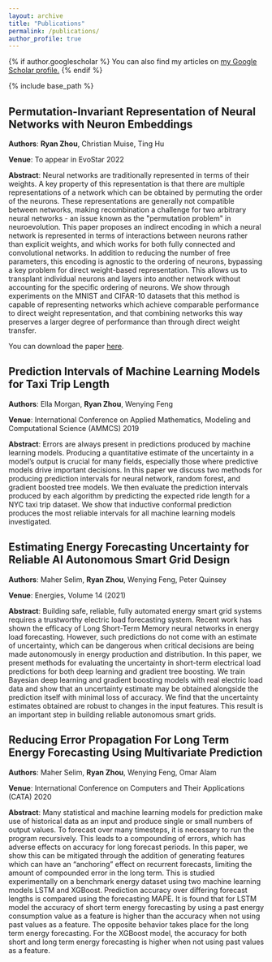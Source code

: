 ```yaml
---
layout: archive
title: "Publications"
permalink: /publications/
author_profile: true
---
```


{% if author.googlescholar %}
  You can also find my articles on <u><a href="{{author.googlescholar}}">my Google Scholar profile</a>.</u>
{% endif %}

{% include base_path %}

## Permutation-Invariant Representation of Neural Networks with Neuron Embeddings
**Authors**: **Ryan Zhou**, Christian Muise, Ting Hu

**Venue**: To appear in EvoStar 2022

**Abstract**: Neural networks are traditionally represented in terms of their weights. A key property of this representation is that there are multiple representations of a network which can be obtained by permuting the order of the neurons. These representations are generally not compatible between networks, making recombination a challenge for two arbitrary neural networks - an issue known as the "permutation problem" in neuroevolution. This paper proposes an indirect encoding in which a neural network is represented in terms of interactions between neurons rather than explicit weights, and which works for both fully connected and convolutional networks. In addition to reducing the number of free parameters, this encoding is agnostic to the ordering of neurons, bypassing a key problem for direct weight-based representation. This allows us to transplant individual neurons and layers into another network without accounting for the specific ordering of neurons. We show through experiments on the MNIST and CIFAR-10 datasets that this method is capable of representing networks which achieve comparable performance to direct weight representation, and that combining networks this way preserves a larger degree of performance than through direct weight transfer.

You can download the paper [here](/files/NeuronEmbedding.pdf).

## Prediction Intervals of Machine Learning Models for Taxi Trip Length
**Authors**: Ella Morgan, **Ryan Zhou**, Wenying Feng

**Venue**: International Conference on Applied Mathematics, Modeling and Computational Science (AMMCS) 2019

**Abstract**: Errors are always present in predictions produced by machine learning models. Producing a quantitative estimate of the uncertainty in a model’s output is crucial for many fields, especially those where predictive models drive important decisions. In this paper we discuss two methods for producing prediction intervals for neural network, random forest, and gradient boosted tree models. We then evaluate the prediction intervals produced by each algorithm by predicting the expected ride length for a NYC taxi trip dataset. We show that inductive conformal prediction produces the most reliable intervals for all machine learning models investigated.

## Estimating Energy Forecasting Uncertainty for Reliable AI Autonomous Smart Grid Design
**Authors**: Maher Selim, **Ryan Zhou**, Wenying Feng, Peter Quinsey

**Venue**: Energies, Volume 14 (2021)

**Abstract**: Building safe, reliable, fully automated energy smart grid systems requires a trustworthy electric load forecasting system. Recent work has shown the efficacy of Long Short-Term Memory neural networks in energy load forecasting. However, such predictions do not come with an estimate of uncertainty, which can be dangerous when critical decisions are being made autonomously in energy production and distribution. In this paper, we present methods for evaluating the uncertainty in short-term electrical load predictions for both deep learning and gradient tree boosting. We train Bayesian deep learning and gradient boosting models with real electric load data and show that an uncertainty estimate may be obtained alongside the prediction itself with minimal loss of accuracy. We find that the uncertainty estimates obtained are robust to changes in the input features. This result is an important step in building reliable autonomous smart grids.

## Reducing Error Propagation For Long Term Energy Forecasting Using Multivariate Prediction
**Authors**: Maher Selim, **Ryan Zhou**, Wenying Feng, Omar Alam

**Venue**: International Conference on Computers and Their Applications (CATA) 2020

**Abstract**: Many statistical and machine learning models for prediction make use of historical data as an input and produce single or small numbers of output values. To forecast over many timesteps, it is necessary to run the program recursively. This leads to a compounding of errors, which has adverse effects on accuracy for long forecast periods. In this paper, we show this can be mitigated through the addition of generating features which can have an “anchoring” effect on recurrent forecasts, limiting the amount of compounded error in the long term. This is studied experimentally on a benchmark energy dataset using two machine learning models LSTM and XGBoost. Prediction accuracy over differing forecast lengths is compared using the forecasting MAPE. It is found that for LSTM model the accuracy of short term energy forecasting by using a past energy consumption value as a feature is higher than the accuracy when not using past values as a feature. The opposite behavior takes place for the long term energy forecasting. For the XGBoost model, the accuracy for both short and long term energy forecasting is higher when not using past values as a feature.

